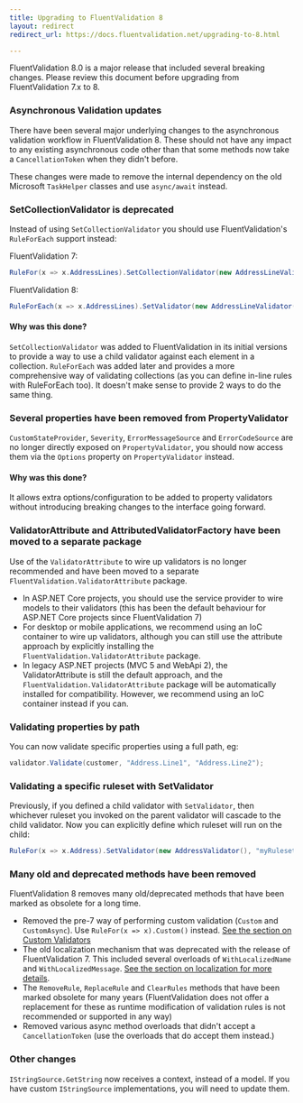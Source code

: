 ```yaml
---
title: Upgrading to FluentValidation 8
layout: redirect
redirect_url: https://docs.fluentvalidation.net/upgrading-to-8.html

---
```


FluentValidation 8.0 is a major release that included several breaking changes. Please review this document before upgrading from FluentValidation 7.x to 8.

### Asynchronous Validation updates

There have been several major underlying changes to the asynchronous validation workflow in FluentValidation 8. These should not have any impact to any existing asynchronous code other than that some methods now take a `CancellationToken` when they didn't before.

These changes were made to remove the internal dependency on the old Microsoft `TaskHelper` classes and use `async/await` instead.

### SetCollectionValidator is deprecated

Instead of using `SetCollectionValidator` you should use FluentValidation's `RuleForEach` support instead:

FluentValidation 7:
```csharp
RuleFor(x => x.AddressLines).SetCollectionValidator(new AddressLineValidator());
```

FluentValidation 8:
```csharp
RuleForEach(x => x.AddressLines).SetValidator(new AddressLineValidator());
```

#### Why was this done?

`SetCollectionValidator` was added to FluentValidation in its initial versions to provide a way to use a child validator against each element in a collection. `RuleForEach` was added later and provides a more comprehensive way of validating collections (as you can define in-line rules with RuleForEach too). It doesn't make sense to provide 2 ways to do the same thing.

### Several properties have been removed from PropertyValidator

`CustomStateProvider`, `Severity`, `ErrorMessageSource` and `ErrorCodeSource` are no longer directly exposed on `PropertyValidator`, you should now access them via the `Options` property on `PropertyValidator` instead.

#### Why was this done?

It allows extra options/configuration to be added to property validators without introducing breaking changes to the interface going forward.

### ValidatorAttribute and AttributedValidatorFactory have been moved to a separate package

Use of the `ValidatorAttribute` to wire up validators is no longer recommended and have been moved to a separate `FluentValidation.ValidatorAttribute` package.

- In ASP.NET Core projects, you should use the service provider to wire models to their validators (this has been the default behaviour for ASP.NET Core projects since FluentValidation 7)
- For desktop or mobile applications, we recommend using an IoC container to wire up validators, although you can still use the attribute approach by explicitly installing the `FluentValidation.ValidatorAttribute` package.
- In legacy ASP.NET projects (MVC 5 and WebApi 2), the ValidatorAttribute is still the default approach, and the `FluentValidation.ValidatorAttribute` package will be automatically installed for compatibility. However, we recommend using an IoC container instead if you can.

### Validating properties by path

You can now validate specific properties using a full path, eg:

```csharp
validator.Validate(customer, "Address.Line1", "Address.Line2");
```

### Validating a specific ruleset with SetValidator

Previously, if you defined a child validator with `SetValidator`, then whichever ruleset you invoked on the parent validator will cascade to the child validator.
Now you can explicitly define which ruleset will run on the child:

```csharp
RuleFor(x => x.Address).SetValidator(new AddressValidator(), "myRuleset");
```

### Many old and deprecated methods have been removed

FluentValidation 8 removes many old/deprecated methods that have been marked as obsolete for a long time.

- Removed the pre-7 way of performing custom validation (`Custom` and `CustomAsync`). Use `RuleFor(x => x).Custom()` instead. [See the section on Custom Validators](/custom-validators)
- The old localization mechanism that was deprecated with the release of FluentValidation 7. This included several overloads of `WithLocalizedName` and `WithLocalizedMessage`. [See the section on localization for more details](/localization).
- The `RemoveRule`, `ReplaceRule` and `ClearRules` methods that have been marked obsolete for many years (FluentValidation does not offer a replacement for these as runtime modification of validation rules is not recommended or supported in any way)
- Removed various async method overloads that didn't accept a `CancellationToken` (use the overloads that do accept them instead.)

### Other changes
`IStringSource.GetString` now receives a context, instead of a model. If you have custom `IStringSource` implementations, you will need to update them.

